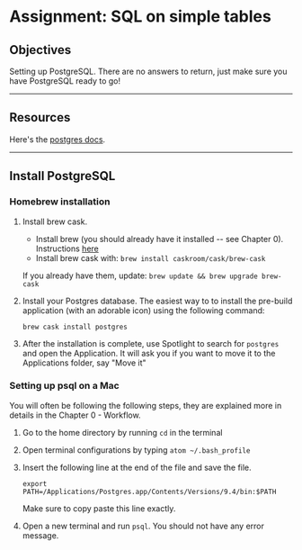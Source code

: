 # Assignment: SQL on simple tables

## Objectives

Setting up PostgreSQL. There are no answers to return, just make sure you have PostgreSQL ready to go!

_______________________________________

## Resources

Here's the [postgres docs](http://www.postgresql.org/docs/9.3/interactive/).

_______________________________________

## Install PostgreSQL

### Homebrew installation

1. Install brew cask.

    * Install brew (you should already have it installed -- see Chapter 0). Instructions [here](http://brew.sh/)
    * Install brew cask with: `brew install caskroom/cask/brew-cask`

    If you already have them, update: `brew update && brew upgrade brew-cask`

2. Install your Postgres database. The easiest way to to install the pre-build application (with an adorable icon) using the following command:

    ```
    brew cask install postgres
    ```

3. After the installation is complete, use Spotlight to search for `postgres` and open the Application. It will ask you if you want to move it to the Applications folder, say "Move it"


### Setting up psql on a Mac

You will often be following the following steps, they are explained more in details in the Chapter 0 - Workflow.

1. Go to the home directory by running `cd` in the terminal

2. Open terminal configurations by typing `atom ~/.bash_profile`

3. Insert the following line at the end of the file and save the file.

   ```export PATH=/Applications/Postgres.app/Contents/Versions/9.4/bin:$PATH```

   Make sure to copy paste this line exactly.

4. Open a new terminal and run `psql`. You should not have any error message.

